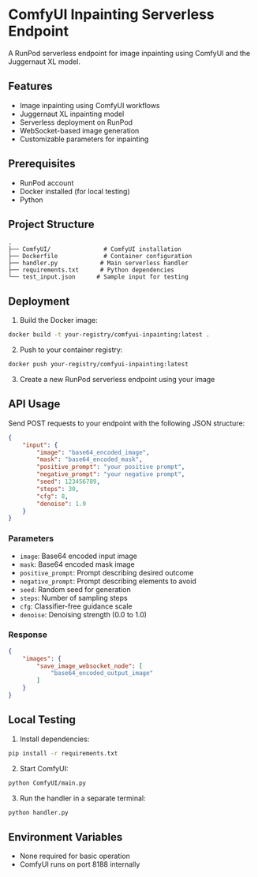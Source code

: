 # ComfyUI Inpainting Serverless Endpoint

A RunPod serverless endpoint for image inpainting using ComfyUI and the Juggernaut XL model.

## Features

- Image inpainting using ComfyUI workflows
- Juggernaut XL inpainting model
- Serverless deployment on RunPod
- WebSocket-based image generation
- Customizable parameters for inpainting

## Prerequisites

- RunPod account
- Docker installed (for local testing)
- Python

## Project Structure

```
.
├── ComfyUI/               # ComfyUI installation
├── Dockerfile             # Container configuration
├── handler.py            # Main serverless handler
├── requirements.txt      # Python dependencies
└── test_input.json      # Sample input for testing
```

## Deployment

1. Build the Docker image:
```bash
docker build -t your-registry/comfyui-inpainting:latest .
```

2. Push to your container registry:
```bash
docker push your-registry/comfyui-inpainting:latest
```

3. Create a new RunPod serverless endpoint using your image

## API Usage

Send POST requests to your endpoint with the following JSON structure:

```json
{
    "input": {
        "image": "base64_encoded_image",
        "mask": "base64_encoded_mask",
        "positive_prompt": "your positive prompt",
        "negative_prompt": "your negative prompt",
        "seed": 123456789,
        "steps": 30,
        "cfg": 8,
        "denoise": 1.0
    }
}
```

### Parameters

- `image`: Base64 encoded input image
- `mask`: Base64 encoded mask image
- `positive_prompt`: Prompt describing desired outcome
- `negative_prompt`: Prompt describing elements to avoid
- `seed`: Random seed for generation
- `steps`: Number of sampling steps
- `cfg`: Classifier-free guidance scale
- `denoise`: Denoising strength (0.0 to 1.0)

### Response

```json
{
    "images": {
        "save_image_websocket_node": [
            "base64_encoded_output_image"
        ]
    }
}
```

## Local Testing

1. Install dependencies:
```bash
pip install -r requirements.txt
```

2. Start ComfyUI:
```bash
python ComfyUI/main.py
```

3. Run the handler in a separate terminal:
```bash
python handler.py
```

## Environment Variables

- None required for basic operation
- ComfyUI runs on port 8188 internally
